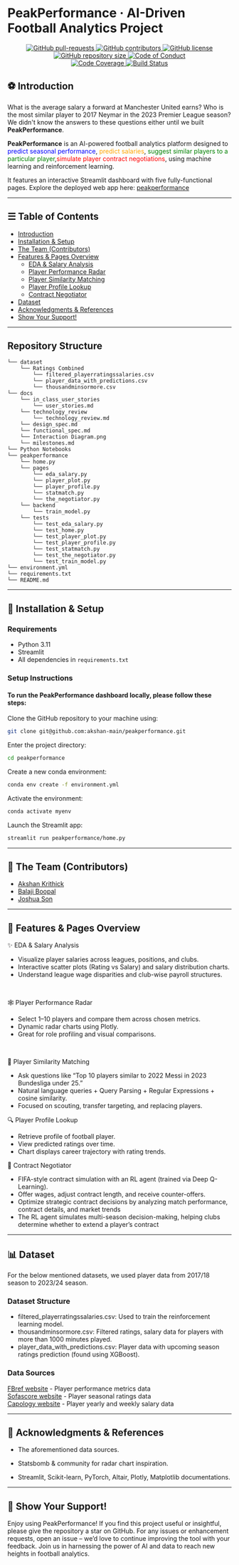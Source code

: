 # PeakPerformance · AI-Driven Football Analytics Project

<p align="center">
    <a href="https://github.com/akshan-main/peakperformance/pulls">
        <img src="https://img.shields.io/github/issues-pr/akshan-main/peakperformance.svg?style=for-the-badge&logo=opencollective" alt="GitHub pull-requests">
    </a>
    <a href="https://github.com/akshan-main/peakperformance/graphs/contributors">
        <img src="https://img.shields.io/github/contributors/akshan-main/peakperformance.svg?style=for-the-badge&logo=bandsintown" alt="GitHub contributors">
    </a>
    <a href="https://github.com/akshan-main/peakperformance/blob/master/LICENSE">
        <img src="https://img.shields.io/github/license/akshan-main/peakperformance?style=for-the-badge&logo=appveyor" alt="GitHub license">
    </a>
    <br>
    <a href="https://github.com/akshan-main/peakperformance">
        <img src="https://img.shields.io/github/repo-size/akshan-main/peakperformance?style=for-the-badge&logo=git" alt="GitHub repository size">
    </a>
    <a href="https://github.com/akshan-main/peakperformance/blob/main/CODE_OF_CONDUCT.md">
        <img src="https://img.shields.io/badge/code%20of-conduct-ff69b4.svg?style=for-the-badge&logo=crowdsource" alt="Code of Conduct">
    </a>
    <br>
    <a href="https://coveralls.io/github/akshan-main/peakperformance?branch=main" > 
        <img src="https://coveralls.io/repos/github/akshan-main/peakperformance/badge.svg?branch=main" alt="Code Coverage"> 
    </a>
    <a href="https://github.com/akshan-main/peakperformance/actions/workflows/python-app.yml">
        <img src="https://github.com/akshan-main/peakperformance/actions/workflows/python-app.yml/badge.svg?branch=main" alt="Build Status">
    </a>
</p>

## ⚽️ Introduction  

What is the average salary a forward at Manchester United earns? Who is the most similar player to 2017 Neymar in the 2023 Premier League season?  We didn't know the answers to these questions either until we built **PeakPerformance**.

**PeakPerformance** is an AI-powered football analytics platform designed to <span style="color:blue">predict seasonal performance</span>, <span style="color:orange">predict salaries</span>,<span style="color:green"> suggest similar players to a particular player</span>,<span style="color:red">simulate player contract negotiations</span>, using machine learning and reinforcement learning. 

It features an interactive Streamlit dashboard with five fully-functional pages.
Explore the deployed web app here: [peakperformance](https://peakperformance.streamlit.app/)

---

## ☰ Table of Contents

- [Introduction](#️introduction)
- [Installation & Setup](#installation--setup)
- [The Team (Contributors)](#the-team-contributors)
- [Features & Pages Overview](#features--pages-overview)
  - [EDA & Salary Analysis](#eda--salary-analysis)
  - [Player Performance Radar](#player-performance-radar)
  - [Player Similarity Matching](#player-similarity-matching)
  - [Player Profile Lookup](#player-profile-lookup)
  - [Contract Negotiator](#contract-negotiator)
- [Dataset](#dataset)
- [Acknowledgments & References](#acknowledgments--references)
- [Show Your Support!](#show-your-support)

---

## Repository Structure
```plaintext
└── dataset
    └── Ratings Combined
        └── filtered_playerratingssalaries.csv
        └── player_data_with_predictions.csv
        └── thousandminsormore.csv
└── docs
    └── in_class_user_stories
        └── user_stories.md
    └── technology_review
        └── technology_review.md
    └── design_spec.md
    └── functional_spec.md
    └── Interaction Diagram.png
    └── milestones.md
└── Python Notebooks
└── peakperformance
    └── home.py
    └── pages
        └── eda_salary.py
        └── player_plot.py
        └── player_profile.py
        └── statmatch.py
        └── the_negotiator.py
    └── backend
        └── train_model.py
    └── tests
        └── test_eda_salary.py
        └── test_home.py
        └── test_player_plot.py
        └── test_player_profile.py
        └── test_statmatch.py
        └── test_the_negotiator.py
        └── test_train_model.py
└── environment.yml
└── requirements.txt
└── README.md

```

---

## 🚀 Installation & Setup

### Requirements
- Python 3.11
- Streamlit
- All dependencies in `requirements.txt`

### Setup Instructions
#### To run the PeakPerformance dashboard locally, please follow these steps:

Clone the GitHub repository to your machine using:

```bash
git clone git@github.com:akshan-main/peakperformance.git
```
Enter the project directory:
```bash
cd peakperformance
```
Create a new conda environment:
```bash
conda env create -f environment.yml
```
Activate the environment:
```bash
conda activate myenv
```
Launch the Streamlit app:
```bash
streamlit run peakperformance/home.py
```

---
## 👥 The Team (Contributors)
- [Akshan Krithick](https://github.com/akshan-main)
- [Balaji Boopal](https://github.com/balajiboopal)
- [Joshua Son](https://github.com/Joshuason55)
---
## 🧩 Features & Pages Overview
✨ EDA & Salary Analysis
- Visualize player salaries across leagues, positions, and clubs.
- Interactive scatter plots (Rating vs Salary) and salary distribution charts.
- Understand league wage disparities and club-wise payroll structures.
<br>

🕸️ Player Performance Radar
- Select 1–10 players and compare them across chosen metrics.
- Dynamic radar charts using Plotly.
- Great for role profiling and visual comparisons.
<br>

🎯 Player Similarity Matching
- Ask questions like “Top 10 players similar to 2022 Messi in 2023 Bundesliga under 25.”
- Natural language queries + Query Parsing + Regular Expressions + cosine similarity.
- Focused on scouting, transfer targeting, and replacing players.

🔍 Player Profile Lookup
- Retrieve profile of football player.
- View predicted ratings over time.
- Chart displays career trajectory with rating trends.

💼 Contract Negotiator
- FIFA-style contract simulation with an RL agent (trained via Deep Q-Learning).
- Offer wages, adjust contract length, and receive counter-offers.
- Optimize strategic contract decisions by analyzing match performance, contract details, and market trends
- The RL agent simulates multi-season decision-making, helping clubs determine whether to extend a player’s contract

---
## 📊 Dataset
For the below mentioned datasets, we used player data from 2017/18 season to 2023/24 season.

### Dataset Structure

- filtered_playerratingssalaries.csv: Used to train the reinforcement learning model.
- thousandminsormore.csv: Filtered ratings, salary data for players with more than 1000 minutes played.
- player_data_with_predictions.csv: Player data with upcoming season ratings prediction (found using XGBoost).
### Data Sources
[FBref website](https://fbref.com/en/) - Player performance metrics data
<br>
[Sofascore website](https://www.sofascore.com/) - Player seasonal ratings data
<br>
[Capology website](https://www.capology.com/) - Player yearly and weekly salary data

---

## 📅 Acknowledgments & References

- The aforementioned data sources.

- Statsbomb & community for radar chart inspiration.

- Streamlit, Scikit-learn, PyTorch, Altair, Plotly, Matplotlib documentations.

---

## 🌟 Show Your Support!
Enjoy using PeakPerformance! If you find this project useful or insightful, please give the repository a star on GitHub. For any issues or enhancement requests, open an issue – we’d love to continue improving the tool with your feedback. Join us in harnessing the power of AI and data to reach new heights in football analytics.